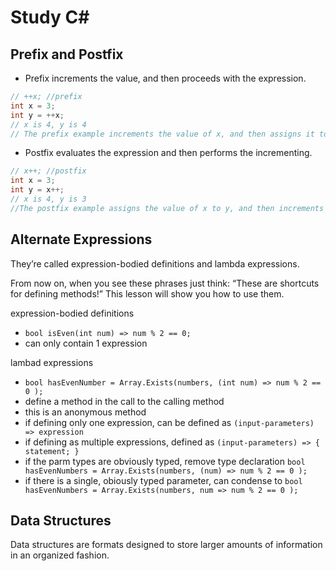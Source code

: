 # Study C#

## Prefix and Postfix
- Prefix increments the value, and then proceeds with the expression.  
```C#
// ++x; //prefix
int x = 3;
int y = ++x;
// x is 4, y is 4
// The prefix example increments the value of x, and then assigns it to y.
```

- Postfix evaluates the expression and then performs the incrementing.
```C#
// x++; //postfix
int x = 3;
int y = x++;
// x is 4, y is 3
//The postfix example assigns the value of x to y, and then increments x.
```

## Alternate Expressions
They’re called expression-bodied definitions and lambda expressions.

From now on, when you see these phrases just think: “These are shortcuts for defining methods!” This lesson will show you how to use them.

expression-bodied definitions
- `bool isEven(int num) => num % 2 == 0;`
- can only contain 1 expression

lambad expressions
- `bool hasEvenNumber = Array.Exists(numbers, (int num) => num % 2 == 0 );`
- define a method in the call to the calling method
- this is an anonymous method
- if defining only one expression, can be defined as `(input-parameters) => expression`
- if defining as multiple expressions, defined as `(input-parameters) => { statement; }`
- if the parm types are obviously typed, remove type declaration `bool hasEvenNumbers = Array.Exists(numbers, (num) => num % 2 == 0 );`
- if there is a single, obiously typed parameter, can condense to `bool hasEvenNumbers = Array.Exists(numbers, num => num % 2 == 0 );`

## Data Structures
Data structures are formats designed to store larger amounts of information in an organized fashion.